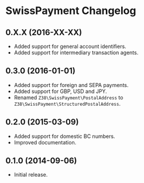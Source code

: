 # SwissPayment Changelog

## 0.X.X (2016-XX-XX)

  * Added support for general account identifiers.
  * Added support for intermediary transaction agents.

## 0.3.0 (2016-01-01)

  * Added support for foreign and SEPA payments.
  * Added support for GBP, USD and JPY.
  * Renamed `Z38\SwissPayment\PostalAddress` to `Z38\SwissPayment\StructuredPostalAddress`.

## 0.2.0 (2015-03-09)

  * Added support for domestic BC numbers.
  * Improved documentation.

## 0.1.0 (2014-09-06)

  * Initial release.
